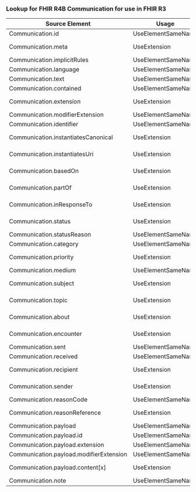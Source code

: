 ### Lookup for FHIR R4B Communication for use in FHIR R3

| Source Element | Usage | Target |
| -------------- | ----- | ------ |
| Communication.id | UseElementSameName | Communication.id |
| Communication.meta | UseExtension | http://hl7.org/fhir/4.3/StructureDefinition/extension-Communication.meta |
| Communication.implicitRules | UseElementSameName | Communication.implicitRules |
| Communication.language | UseElementSameName | Communication.language |
| Communication.text | UseElementSameName | Communication.text |
| Communication.contained | UseElementSameName | Communication.contained |
| Communication.extension | UseExtension | http://hl7.org/fhir/4.3/StructureDefinition/extension-Communication.extension |
| Communication.modifierExtension | UseElementSameName | Communication.modifierExtension |
| Communication.identifier | UseElementSameName | Communication.identifier |
| Communication.instantiatesCanonical | UseExtension | http://hl7.org/fhir/4.3/StructureDefinition/extension-Communication.instantiatesCanonical |
| Communication.instantiatesUri | UseExtension | http://hl7.org/fhir/4.3/StructureDefinition/extension-Communication.instantiatesUri |
| Communication.basedOn | UseExtension | http://hl7.org/fhir/4.3/StructureDefinition/extension-Communication.basedOn |
| Communication.partOf | UseExtension | http://hl7.org/fhir/4.3/StructureDefinition/extension-Communication.partOf |
| Communication.inResponseTo | UseExtension | http://hl7.org/fhir/4.3/StructureDefinition/extension-Communication.inResponseTo |
| Communication.status | UseExtension | http://hl7.org/fhir/4.3/StructureDefinition/extension-Communication.status |
| Communication.statusReason | UseElementSameName | Communication.notDoneReason |
| Communication.category | UseElementSameName | Communication.category |
| Communication.priority | UseExtension | http://hl7.org/fhir/4.3/StructureDefinition/extension-Communication.priority |
| Communication.medium | UseElementSameName | Communication.medium |
| Communication.subject | UseExtension | http://hl7.org/fhir/4.3/StructureDefinition/extension-Communication.subject |
| Communication.topic | UseExtension | http://hl7.org/fhir/4.3/StructureDefinition/extension-Communication.topic |
| Communication.about | UseExtension | http://hl7.org/fhir/4.3/StructureDefinition/extension-Communication.about |
| Communication.encounter | UseExtension | http://hl7.org/fhir/4.3/StructureDefinition/extension-Communication.encounter |
| Communication.sent | UseElementSameName | Communication.sent |
| Communication.received | UseElementSameName | Communication.received |
| Communication.recipient | UseExtension | http://hl7.org/fhir/4.3/StructureDefinition/extension-Communication.recipient |
| Communication.sender | UseExtension | http://hl7.org/fhir/4.3/StructureDefinition/extension-Communication.sender |
| Communication.reasonCode | UseElementSameName | Communication.reasonCode |
| Communication.reasonReference | UseExtension | http://hl7.org/fhir/4.3/StructureDefinition/extension-Communication.reasonReference |
| Communication.payload | UseElementSameName | Communication.payload |
| Communication.payload.id | UseElementSameName | Communication.payload.id |
| Communication.payload.extension | UseElementSameName | Communication.payload.extension |
| Communication.payload.modifierExtension | UseElementSameName | Communication.payload.modifierExtension |
| Communication.payload.content[x] | UseExtension | http://hl7.org/fhir/4.3/StructureDefinition/extension-Communication.payload.content |
| Communication.note | UseElementSameName | Communication.note |
